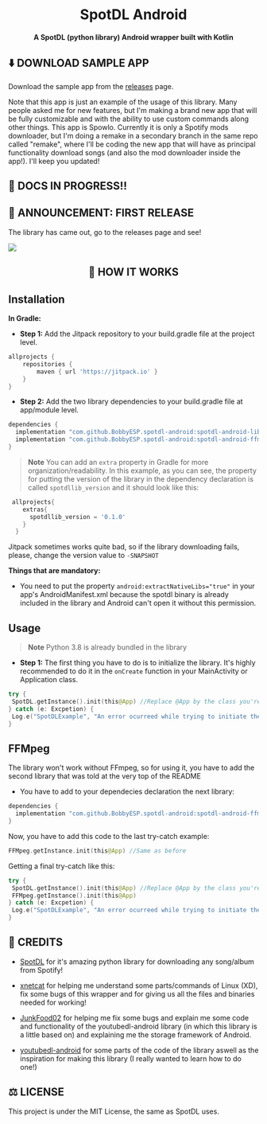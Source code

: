 <div align="center">
<h1>SpotDL Android</h1>
</div>
<div align="center">
<h4>A SpotDL (python library) Android wrapper built with Kotlin</h4>
</div>

## ⬇️ DOWNLOAD SAMPLE APP
Download the sample app from the [releases](https://github.com/BobbyESP/spotdl-android/releases/latest) page.

Note that this app is just an example of the usage of this library. Many people asked me for new features, but I'm making a brand new app that will be fully customizable and with the ability to use custom commands along other things. This app is Spowlo. Currently it is only a Spotify mods downloader, but I'm doing a remake in a secondary branch in the same repo called "remake", where I'll be coding the new app that will have as principal functionality download songs (and also the mod downloader inside the app!). I'll keep you updated! 

## 📣 DOCS IN PROGRESS!!

## 🎉 ANNOUNCEMENT: FIRST RELEASE
The library has came out, go to the releases page and see!

[![](https://jitpack.io/v/BobbyESP/spotdl-android.svg)](https://jitpack.io/#BobbyESP/spotdl-android)

<div align="center"> 
<h2>🔨 HOW IT WORKS</h2>
</div>

## Installation

**In Gradle:**
- **Step 1:** Add the Jitpack repository to your build.gradle file at the project level.
```gradle
allprojects {
    repositories {
        maven { url 'https://jitpack.io' }
    }
}
```

- **Step 2:** Add the two library dependencies to your build.gradle file at app/module level.
```gradle
dependencies {
  implementation "com.github.BobbyESP.spotdl-android:spotdl-android-library:$spotdllib_version"  
  implementation "com.github.BobbyESP.spotdl-android:spotdl-android-ffmpeg:$spotdllib_version"
}
```
>**Note**
You can add an `extra` property in Gradle for more organization/readability. In this example, as you can see, the property for putting the version of the library in the dependency declaration is called `spotdllib_version` and it should look like this:
```gradle
 allprojects{
    extras{
      spotdllib_version = '0.1.0'
    }
  }
```
Jitpack sometimes works quite bad, so if the library downloading fails, please, change the version value to `-SNAPSHOT`

**Things that are mandatory:**

- You need to put the property `android:extractNativeLibs="true"` in your app's AndroidManifest.xml because the spotdl binary is already included in the library and Android can't open it without this permission.

## Usage

>**Note**
Python 3.8 is already bundled in the library

 - **Step 1:**
 The first thing you have to do is to initialize the library. It's highly recommended to do it in the `onCreate` function in your MainActivity or Application class.
 
 ```kotlin
 try {
  SpotDL.getInstance().init(this@App) //Replace @App by the class you're using to initiate the lib.
 } catch (e: Excpetion) {
  Log.e("SpotDLExample", "An error ocurreed while trying to initiate the library: $e")
 }
 ```
 
 
## FFMpeg

The library won't work without FFmpeg, so for using it, you have to add the second library that was told at the very top of the README

- You have to add to your dependecies declaration the next library:
```gradle
dependencies {
  implementation "com.github.BobbyESP.spotdl-android:spotdl-android-ffmpeg:$spotdllib_version"
}
```

Now, you have to add this code to the last try-catch example:
```kotlin
FFMpeg.getInstance.init(this@App) //Same as before
```

Getting a final try-catch like this:
 ```kotlin
 try {
  SpotDL.getInstance().init(this@App) //Replace @App by the class you're using to initiate the lib.
  FFMpeg.getInstance().init(this@App)
 } catch (e: Excpetion) {
  Log.e("SpotDLExample", "An error ocurreed while trying to initiate the library: $e")
 }
 ```

## 👷 CREDITS
- [SpotDL](https://github.com/spotDL) for it's amazing python library for downloading any song/album from Spotify!

- [xnetcat](https://github.com/xnetcat) for helping me understand some parts/commands of Linux (XD), fix some bugs of this wrapper and for giving us all the files and binaries needed for working!

- [JunkFood02](https://github.com/Junfood02) for helping me fix some bugs and explain me some code and functionality of the youtubedl-android library (in which this library is a little based on) and explaining me the storage framework of Android.

- [youtubedl-android](https://github.com/yausername/youtubedl-android) for some parts of the code of the library aswell as the inspiration for making this library (I really wanted to learn how to do one!)

## ⚖️ LICENSE
This project is under the MIT License, the same as SpotDL uses.
